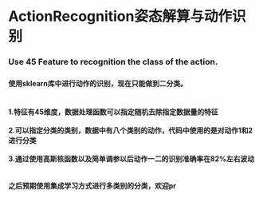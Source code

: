 # ActionRecognition姿态解算与动作识别
<h3>Use 45 Feature to recognition the class of the action.<h3>
<h4>使用sklearn库中进行动作的识别，现在只能做到二分类。<h4><br>
  1.特征有45维度，数据处理函数可以指定随机去除指定数据量的特征<br><br>
  2.可以指定分类的类别，数据中有八个类别的动作，代码中使用的是对动作1和2进行分类<br><br>
  3.通过使用高斯核函数以及简单调参以后动作一二的识别准确率在82%左右波动<br><br><br>
之后预期使用集成学习方式进行多类别的分类，欢迎pr
